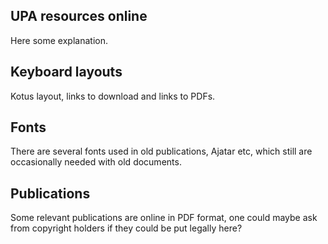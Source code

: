 ## UPA resources online

Here some explanation.

## Keyboard layouts

Kotus layout, links to download and links to PDFs.

## Fonts

There are several fonts used in old publications, Ajatar etc, which still are occasionally needed with old documents.

## Publications

Some relevant publications are online in PDF format, one could maybe ask from copyright holders if they could be put legally here?
